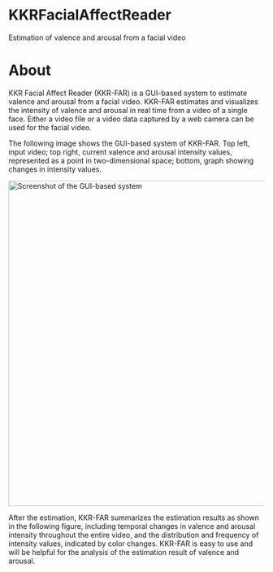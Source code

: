 # KKRFacialAffectReader
Estimation of valence and arousal from a facial video

# About
KKR Facial Affect Reader (KKR-FAR) is a GUI-based system to estimate valence and arousal from a facial video.
KKR-FAR estimates and visualizes the intensity of valence and arousal in real time from a video of a single face.
Either a video file or a video data captured by a web camera can be used for the facial video.

The following image shows the GUI-based system of KKR-FAR. 
Top left, input video; top right, current valence and arousal intensity values, represented as a point in two-dimensional space; bottom, graph showing changes in intensity values.

<img width="640" alt="Screenshot of the GUI-based system" src="https://github.com/user-attachments/assets/db374dbf-12bc-419a-99d4-733ea711b452" />

After the estimation, KKR-FAR summarizes the estimation results as shown in the following figure, including temporal changes in valence and arousal intensity throughout the entire video, and the distribution and frequency of intensity values, indicated by color changes.
KKR-FAR is easy to use and will be helpful for the analysis of the estimation result of valence and arousal.
